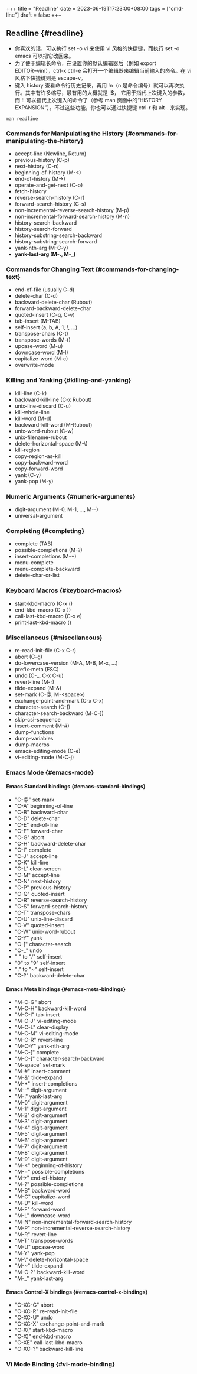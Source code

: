+++
title = "Readline"
date = 2023-06-19T17:23:00+08:00
tags = ["cmd-line"]
draft = false
+++

## Readline {#readline}

-   你喜欢的话，可以执行 set -o vi 来使用 vi 风格的快捷键，而执行 set -o emacs 可以把它改回来。
-   为了便于编辑长命令，在设置你的默认编辑器后（例如 export EDITOR=vim），ctrl-x ctrl-e 会打开一个编辑器来编辑当前输入的命令。在 vi 风格下快捷键则是 escape-v。
-   键入 history 查看命令行历史记录，再用 !n（n 是命令编号）就可以再次执行。其中有许多缩写，最有用的大概就是 !$， 它用于指代上次键入的参数，而 !! 可以指代上次键入的命令了（参考 man 页面中的“HISTORY EXPANSION”）。不过这些功能，你也可以通过快捷键 ctrl-r 和 alt-. 来实现。

<!--listend-->

```shell
man readline
```


### Commands for Manipulating the History {#commands-for-manipulating-the-history}

-   accept-line (Newline, Return)
-   previous-history (C-p)
-   next-history (C-n)
-   beginning-of-history (M-&lt;)
-   end-of-history (M-&gt;)
-   operate-and-get-next (C-o)
-   fetch-history
-   reverse-search-history (C-r)
-   forward-search-history (C-s)
-   non-incremental-reverse-search-history (M-p)
-   non-incremental-forward-search-history (M-n)
-   history-search-backward
-   history-search-forward
-   history-substring-search-backward
-   history-substring-search-forward
-   yank-nth-arg (M-C-y)
-   **yank-last-arg (M-., M-_)**


### Commands for Changing Text {#commands-for-changing-text}

-   end-of-file (usually C-d)
-   delete-char (C-d)
-   backward-delete-char (Rubout)
-   forward-backward-delete-char
-   quoted-insert (C-q, C-v)
-   tab-insert (M-TAB)
-   self-insert (a, b, A, 1, !, ...)
-   transpose-chars (C-t)
-   transpose-words (M-t)
-   upcase-word (M-u)
-   downcase-word (M-l)
-   capitalize-word (M-c)
-   overwrite-mode


### Killing and Yanking {#killing-and-yanking}

-   kill-line (C-k)
-   backward-kill-line (C-x Rubout)
-   unix-line-discard (C-u)
-   kill-whole-line
-   kill-word (M-d)
-   backward-kill-word (M-Rubout)
-   unix-word-rubout (C-w)
-   unix-filename-rubout
-   delete-horizontal-space (M-\\)
-   kill-region
-   copy-region-as-kill
-   copy-backward-word
-   copy-forward-word
-   yank (C-y)
-   yank-pop (M-y)


### Numeric Arguments {#numeric-arguments}

-   digit-argument (M-0, M-1, ..., M--)
-   universal-argument


### Completing {#completing}

-   complete (TAB)
-   possible-completions (M-?)
-   insert-completions (M-\*)
-   menu-complete
-   menu-complete-backward
-   delete-char-or-list


### Keyboard Macros {#keyboard-macros}

-   start-kbd-macro (C-x ()
-   end-kbd-macro (C-x ))
-   call-last-kbd-macro (C-x e)
-   print-last-kbd-macro ()


### Miscellaneous {#miscellaneous}

-   re-read-init-file (C-x C-r)
-   abort (C-g)
-   do-lowercase-version (M-A, M-B, M-x, ...)
-   prefix-meta (ESC)
-   undo (C-_, C-x C-u)
-   revert-line (M-r)
-   tilde-expand (M-&amp;)
-   set-mark (C-@, M-&lt;space&gt;)
-   exchange-point-and-mark (C-x C-x)
-   character-search (C-])
-   character-search-backward (M-C-])
-   skip-csi-sequence
-   insert-comment (M-#)
-   dump-functions
-   dump-variables
-   dump-macros
-   emacs-editing-mode (C-e)
-   vi-editing-mode (M-C-j)


### Emacs Mode {#emacs-mode}


#### Emacs Standard bindings {#emacs-standard-bindings}

-   "C-@"  set-mark
-   "C-A"  beginning-of-line
-   "C-B"  backward-char
-   "C-D"  delete-char
-   "C-E"  end-of-line
-   "C-F"  forward-char
-   "C-G"  abort
-   "C-H"  backward-delete-char
-   "C-I"  complete
-   "C-J"  accept-line
-   "C-K"  kill-line
-   "C-L"  clear-screen
-   "C-M"  accept-line
-   "C-N"  next-history
-   "C-P"  previous-history
-   "C-Q"  quoted-insert
-   "C-R"  reverse-search-history
-   "C-S"  forward-search-history
-   "C-T"  transpose-chars
-   "C-U"  unix-line-discard
-   "C-V"  quoted-insert
-   "C-W"  unix-word-rubout
-   "C-Y"  yank
-   "C-]"  character-search
-   "C-_"  undo
-   " " to "/"  self-insert
-   "0"  to "9"  self-insert
-   ":"  to "~"  self-insert
-   "C-?"  backward-delete-char


#### Emacs Meta bindings {#emacs-meta-bindings}

-   "M-C-G"  abort
-   "M-C-H"  backward-kill-word
-   "M-C-I"  tab-insert
-   "M-C-J"  vi-editing-mode
-   "M-C-L"  clear-display
-   "M-C-M"  vi-editing-mode
-   "M-C-R"  revert-line
-   "M-C-Y"  yank-nth-arg
-   "M-C-["  complete
-   "M-C-]"  character-search-backward
-   "M-space"  set-mark
-   "M-#"  insert-comment
-   "M-&amp;"  tilde-expand
-   "M-\*"  insert-completions
-   "M--"  digit-argument
-   "M-."  yank-last-arg
-   "M-0"  digit-argument
-   "M-1"  digit-argument
-   "M-2"  digit-argument
-   "M-3"  digit-argument
-   "M-4"  digit-argument
-   "M-5"  digit-argument
-   "M-6"  digit-argument
-   "M-7"  digit-argument
-   "M-8"  digit-argument
-   "M-9"  digit-argument
-   "M-&lt;"  beginning-of-history
-   "M-="  possible-completions
-   "M-&gt;"  end-of-history
-   "M-?"  possible-completions
-   "M-B"  backward-word
-   "M-C"  capitalize-word
-   "M-D"  kill-word
-   "M-F"  forward-word
-   "M-L"  downcase-word
-   "M-N"  non-incremental-forward-search-history
-   "M-P"  non-incremental-reverse-search-history
-   "M-R"  revert-line
-   "M-T"  transpose-words
-   "M-U"  upcase-word
-   "M-Y"  yank-pop
-   "M-\\"  delete-horizontal-space
-   "M-~"  tilde-expand
-   "M-C-?"  backward-kill-word
-   "M-_"  yank-last-arg


#### Emacs Control-X bindings {#emacs-control-x-bindings}

-   "C-XC-G"  abort
-   "C-XC-R"  re-read-init-file
-   "C-XC-U"  undo
-   "C-XC-X"  exchange-point-and-mark
-   "C-X("  start-kbd-macro
-   "C-X)"  end-kbd-macro
-   "C-XE"  call-last-kbd-macro
-   "C-XC-?"  backward-kill-line


### Vi Mode Binding {#vi-mode-binding}
